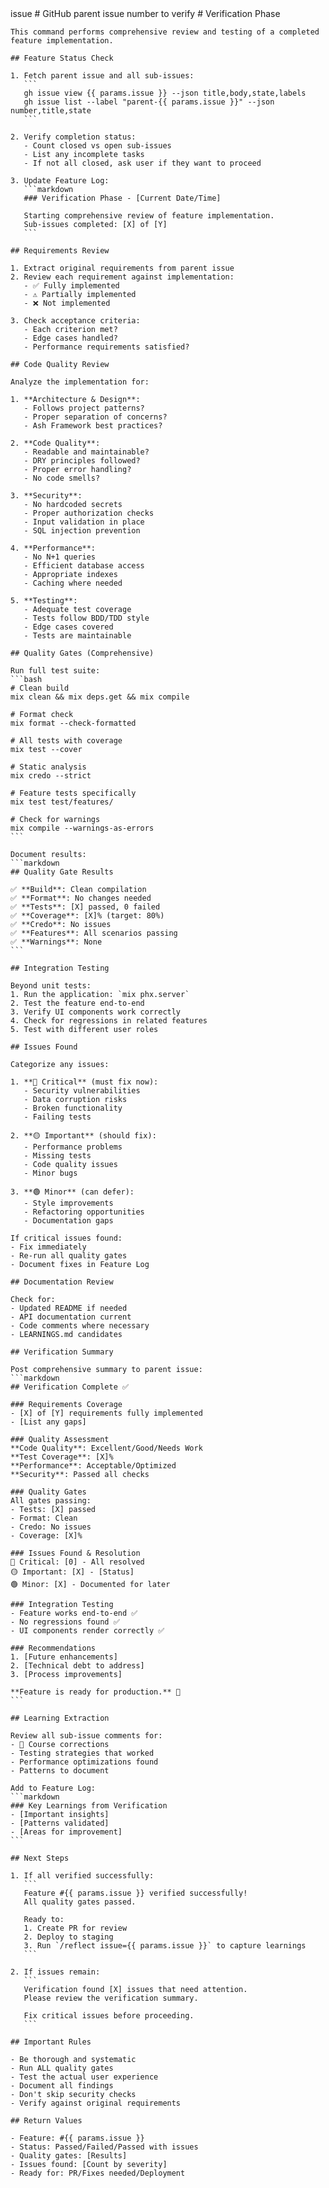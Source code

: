 <prompt>
  <params>
    issue # GitHub parent issue number to verify
  </params>

  <instructions>
    # Verification Phase
    
    This command performs comprehensive review and testing of a completed feature implementation.
    
    ## Feature Status Check
    
    1. Fetch parent issue and all sub-issues:
       ```
       gh issue view {{ params.issue }} --json title,body,state,labels
       gh issue list --label "parent-{{ params.issue }}" --json number,title,state
       ```
    
    2. Verify completion status:
       - Count closed vs open sub-issues
       - List any incomplete tasks
       - If not all closed, ask user if they want to proceed
    
    3. Update Feature Log:
       ```markdown
       ### Verification Phase - [Current Date/Time]
       
       Starting comprehensive review of feature implementation.
       Sub-issues completed: [X] of [Y]
       ```
    
    ## Requirements Review
    
    1. Extract original requirements from parent issue
    2. Review each requirement against implementation:
       - ✅ Fully implemented
       - ⚠️ Partially implemented
       - ❌ Not implemented
    
    3. Check acceptance criteria:
       - Each criterion met?
       - Edge cases handled?
       - Performance requirements satisfied?
    
    ## Code Quality Review
    
    Analyze the implementation for:
    
    1. **Architecture & Design**:
       - Follows project patterns?
       - Proper separation of concerns?
       - Ash Framework best practices?
    
    2. **Code Quality**:
       - Readable and maintainable?
       - DRY principles followed?
       - Proper error handling?
       - No code smells?
    
    3. **Security**:
       - No hardcoded secrets
       - Proper authorization checks
       - Input validation in place
       - SQL injection prevention
    
    4. **Performance**:
       - No N+1 queries
       - Efficient database access
       - Appropriate indexes
       - Caching where needed
    
    5. **Testing**:
       - Adequate test coverage
       - Tests follow BDD/TDD style
       - Edge cases covered
       - Tests are maintainable
    
    ## Quality Gates (Comprehensive)
    
    Run full test suite:
    ```bash
    # Clean build
    mix clean && mix deps.get && mix compile
    
    # Format check
    mix format --check-formatted
    
    # All tests with coverage
    mix test --cover
    
    # Static analysis
    mix credo --strict
    
    # Feature tests specifically
    mix test test/features/
    
    # Check for warnings
    mix compile --warnings-as-errors
    ```
    
    Document results:
    ```markdown
    ## Quality Gate Results
    
    ✅ **Build**: Clean compilation
    ✅ **Format**: No changes needed
    ✅ **Tests**: [X] passed, 0 failed
    ✅ **Coverage**: [X]% (target: 80%)
    ✅ **Credo**: No issues
    ✅ **Features**: All scenarios passing
    ✅ **Warnings**: None
    ```
    
    ## Integration Testing
    
    Beyond unit tests:
    1. Run the application: `mix phx.server`
    2. Test the feature end-to-end
    3. Verify UI components work correctly
    4. Check for regressions in related features
    5. Test with different user roles
    
    ## Issues Found
    
    Categorize any issues:
    
    1. **🔴 Critical** (must fix now):
       - Security vulnerabilities
       - Data corruption risks
       - Broken functionality
       - Failing tests
    
    2. **🟡 Important** (should fix):
       - Performance problems
       - Missing tests
       - Code quality issues
       - Minor bugs
    
    3. **🟢 Minor** (can defer):
       - Style improvements
       - Refactoring opportunities
       - Documentation gaps
    
    If critical issues found:
    - Fix immediately
    - Re-run all quality gates
    - Document fixes in Feature Log
    
    ## Documentation Review
    
    Check for:
    - Updated README if needed
    - API documentation current
    - Code comments where necessary
    - LEARNINGS.md candidates
    
    ## Verification Summary
    
    Post comprehensive summary to parent issue:
    ```markdown
    ## Verification Complete ✅
    
    ### Requirements Coverage
    - [X] of [Y] requirements fully implemented
    - [List any gaps]
    
    ### Quality Assessment
    **Code Quality**: Excellent/Good/Needs Work
    **Test Coverage**: [X]%
    **Performance**: Acceptable/Optimized
    **Security**: Passed all checks
    
    ### Quality Gates
    All gates passing:
    - Tests: [X] passed
    - Format: Clean
    - Credo: No issues
    - Coverage: [X]%
    
    ### Issues Found & Resolution
    🔴 Critical: [0] - All resolved
    🟡 Important: [X] - [Status]
    🟢 Minor: [X] - Documented for later
    
    ### Integration Testing
    - Feature works end-to-end ✅
    - No regressions found ✅
    - UI components render correctly ✅
    
    ### Recommendations
    1. [Future enhancements]
    2. [Technical debt to address]
    3. [Process improvements]
    
    **Feature is ready for production.** 🚀
    ```
    
    ## Learning Extraction
    
    Review all sub-issue comments for:
    - 🔄 Course corrections
    - Testing strategies that worked
    - Performance optimizations found
    - Patterns to document
    
    Add to Feature Log:
    ```markdown
    ### Key Learnings from Verification
    - [Important insights]
    - [Patterns validated]
    - [Areas for improvement]
    ```
    
    ## Next Steps
    
    1. If all verified successfully:
       ```
       Feature #{{ params.issue }} verified successfully!
       All quality gates passed.
       
       Ready to:
       1. Create PR for review
       2. Deploy to staging
       3. Run `/reflect issue={{ params.issue }}` to capture learnings
       ```
    
    2. If issues remain:
       ```
       Verification found [X] issues that need attention.
       Please review the verification summary.
       
       Fix critical issues before proceeding.
       ```
    
    ## Important Rules
    
    - Be thorough and systematic
    - Run ALL quality gates
    - Test the actual user experience
    - Document all findings
    - Don't skip security checks
    - Verify against original requirements
    
    ## Return Values
    
    - Feature: #{{ params.issue }}
    - Status: Passed/Failed/Passed with issues
    - Quality gates: [Results]
    - Issues found: [Count by severity]
    - Ready for: PR/Fixes needed/Deployment
  </instructions>
</prompt>